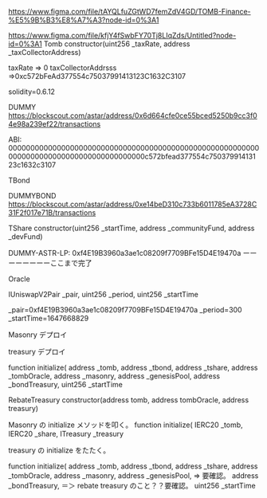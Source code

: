 https://www.figma.com/file/tAYQLfuZGtWD7femZdV4GD/TOMB-Finance-%E5%9B%B3%E8%A7%A3?node-id=0%3A1

https://www.figma.com/file/kfjY4fSwbFY70Tj8LIqZds/Untitled?node-id=0%3A1
Tomb
constructor(uint256 \_taxRate, address \_taxCollectorAddress)

taxRate => 0
taxCollectorAddrsss =>0xc572bFeAd377554c75037991413123C1632C3107

solidity=0.6.12

DUMMY
https://blockscout.com/astar/address/0x6d664cfe0ce55bced5250b9cc3f04e98a239ef22/transactions

ABI: 0000000000000000000000000000000000000000000000000000000000000000000000000000000000000000c572bfead377554c75037991413123c1632c3107

TBond

DUMMYBOND
https://blockscout.com/astar/address/0xe14beD310c733b6011785eA3728C31F2f017e71B/transactions

TShare
constructor(uint256 \_startTime, address \_communityFund, address \_devFund)

DUMMY-ASTR-LP: 0xf4E19B3960a3ae1c08209f7709BFe15D4E19470a
ーーーーーーーーここまで完了

Oracle

IUniswapV2Pair \_pair,
uint256 \_period,
uint256 \_startTime

\_pair=0xf4E19B3960a3ae1c08209f7709BFe15D4E19470a
\_period=300
\_startTime=1647668829

Masonry デプロイ

treasury デプロイ

function initialize(
address \_tomb,
address \_tbond,
address \_tshare,
address \_tombOracle,
address \_masonry,
address \_genesisPool,
address \_bondTreasury,
uint256 \_startTime

RebateTreasury
constructor(address tomb, address tombOracle, address treasury)

Masonry の initialize メソッドを叩く。
function initialize(
IERC20 \_tomb,
IERC20 \_share,
ITreasury \_treasury

treasury の initialize をたたく。

function initialize(
address \_tomb,
address \_tbond,
address \_tshare,
address \_tombOracle,
address \_masonry,
address \_genesisPool, => 要確認。
address \_bondTreasury, ＝＞ rebate treasury のこと？？要確認。
uint256 \_startTime
